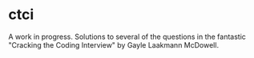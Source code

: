 ctci
====

A work in progress. Solutions to several of the questions in the fantastic "Cracking the Coding Interview" by Gayle Laakmann McDowell.
